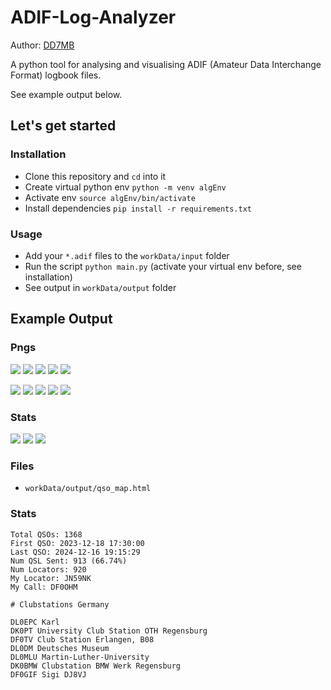 # ADIF-Log-Analyzer

Author: [DD7MB](https://dd7mb.de)

A python tool for analysing and visualising ADIF (Amateur Data Interchange Format) logbook files.

See example output below.

## Let's get started

### Installation

- Clone this repository and `cd` into it
- Create virtual python env `python -m venv algEnv`
- Activate env `source algEnv/bin/activate`
- Install dependencies `pip install -r requirements.txt`

### Usage

- Add your `*.adif` files to the `workData/input` folder
- Run the script `python main.py` (activate your virtual env before, see installation)
- See output in `workData/output` folder

## Example Output

### Pngs

![](workData/output/qso_map.png)
![](workData/output/qso_modes.png)
![](workData/output/qso_sub_modes.png)
![](workData/output/qso_bands.png)
![](workData/output/qso_distance.png)

![](workData/output/qso_per_date.png)
![](workData/output/qso_count_over_time.png)
![](workData/output/qso_per_month_of_year.png)
![](workData/output/qso_per_day_of_week.png)
![](workData/output/qso_per_hour_of_day.png)

### Stats

![](workData/output/stats_top_stations.png)
![](workData/output/stats_top_locators.png)
![](workData/output/stats_top_countries.png)

### Files

- `workData/output/qso_map.html`

### Stats

```
Total QSOs: 1368
First QSO: 2023-12-18 17:30:00
Last QSO: 2024-12-16 19:15:29
Num QSL Sent: 913 (66.74%)
Num Locators: 920
My Locator: JN59NK
My Call: DF0OHM
```

```
# Clubstations Germany 

DL0EPC Karl
DK0PT University Club Station OTH Regensburg
DF0TV Club Station Erlangen, B08
DL0DM Deutsches Museum
DL0MLU Martin-Luther-University
DK0BMW Clubstation BMW Werk Regensburg
DF0GIF Sigi DJ8VJ
```
